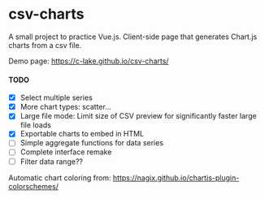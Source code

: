 # csv-charts
A small project to practice Vue.js.
Client-side page that generates Chart.js charts from a csv file.

Demo page: https://c-lake.github.io/csv-charts/

#### TODO
- [x] Select multiple series
- [x] More chart types: scatter...
- [x] Large file mode: Limit size of CSV preview for significantly faster large file loads
- [x] Exportable charts to embed in HTML
- [ ] Simple aggregate functions for data series
- [ ] Complete interface remake
- [ ] Filter data range??

Automatic chart coloring from: https://nagix.github.io/chartjs-plugin-colorschemes/